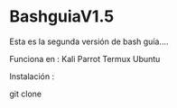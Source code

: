 # BashguiaV1.5
Esta es la segunda versión de bash guía....

Funciona en :
Kali
Parrot
Termux
Ubuntu

Instalación :

git clone
